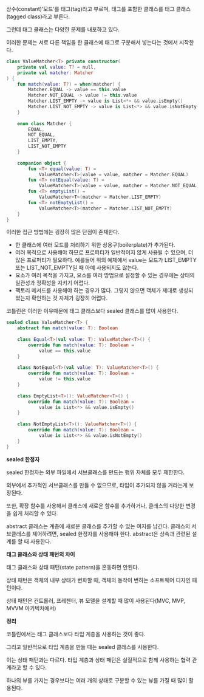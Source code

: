 상수(constant)’모드’를 태그(tag)라고 부르며, 태그를 포함한 클래스를 태그 클래스(tagged class)라고 부른다.

그런데 태그 클래스는 다양한 문제를 내포하고 있다.

이러한 문제는 서로 다른 책임을 한 클래스에 태그로 구분해서 넣는다는 것에서 시작한다.

```kotlin
class ValueMatcher<T> private constructor(
    private val value: T? = null,
    private val matcher: Matcher
) {
    fun match(value: T?) = when(matcher) {
        Matcher.EQUAL -> value == this.value
        Matcher.NOT_EQUAL -> value != this.value
        Matcher.LIST_EMPTY -> value is List<*> && value.isEmpty()
        Matcher.LIST_NOT_EMPTY -> value is List<*> && value.isNotEmpty()
    }
    
    enum class Matcher {
        EQUAL,
        NOT_EQUAL,
        LIST_EMPTY,
        LIST_NOT_EMPTY
    }
    
    companion object {
        fun <T> equal(value: T) =
            ValueMatcher<T>(value = value, matcher = Matcher.EQUAL)
        fun <T> notEqual(value: T) =
            ValueMatcher<T>(value = value, matcher = Matcher.NOT_EQUAL)
        fun <T> emptyList() =
            ValueMatcher<T>(matcher = Matcher.LIST_EMPTY)
        fun <T> notEmptyList() =
            ValueMatcher<T>(matcher = Matcher.LIST_NOT_EMPTY)
    }
}
```

이러한 접근 방법에는 굉장히 많은 단점이 존재한다.

- 한 클래스에 여러 모드를 처리하기 위한 상용구(boilerplate)가 추가된다.
- 여러 목적으로 사용해야 하므로 프로퍼티가 일반적이지 않게 사용될 수 있으며, 더 많은 프로퍼티가 필요하다. 예를들어 위의 예제에서 value는 모드가 LIST_EMPTY 또는 LIST_NOT_EMPTY일 때 아예 사용되지도 않는다.
- 요소가 여러 목적을 가지고, 요소를 여러 방법으로 설정할 수 있는 경우에는 상태의 일관성과 정확성을 지키기 어렵다.
- 팩토리 메서드를 사용해야 하는 경우가 많다. 그렇지 않으면 객체가 제대로 생성되었는지 확인하는 것 자체가 굉장히 어렵다.

코틀린은 이러한 이유때문에 태그 클래스보다 sealed 클래스를 많이 사용한다.

```kotlin
sealed class ValueMatcher<T> {
    abstract fun match(value: T): Boolean
    
    class Equal<T>(val value: T): ValueMatcher<T>() {
        override fun match(value: T): Boolean =
            value == this.value
    }
    
    class NotEqual<T>(val value: T): ValueMatcher<T>() {
        override fun match(value: T): Boolean =
            value != this.value
    }
    
    class EmptyList<T>(): ValueMatcher<T>() {
        override fun match(value: T): Boolean =
            value is List<*> && value.isEmpty()
    }
    
    class NotEmptyList<T>(): ValueMatcher<T>() {
        override fun match(value: T): Boolean =
            value is List<*> && value.isNotEmpty()
    }
}
```

**sealed 한정자**

sealed 한정자는 외부 파일에서 서브클래스를 만드는 행위 자체를 모두 제한한다.

외부에서 추가적인 서브클래스를 만들 수 없으므로, 타입이 추가되지 않을 거라는게 보장된다.

또한, 확장 함수를 사용해서 클래스에 새로운 함수를 추가하거나, 클래스의 다양한 변경을 쉽게 처리할 수 있다.

abstract 클래스는 계층에 새로운 클래스를 추가할 수 있는 여지를 남긴다. 클래스의 서브클래스를 제어하려면, sealed 한정자를 사용해야 한다. abstract은 상속과 관련된 설계를 할 때 사용한다.

**태그 클래스와 상태 패턴의 차이**

태그 클래스와 상태 패턴(state pattern)을 혼동하면 안된다.

상태 패턴은 객체의 내부 상태가 변화할 때, 객체의 동작이 변하는 소프트웨어 디자인 패턴이다.

상태 패턴은 컨트롤러, 프레젠터, 뷰 모델을 설계할 때 많이 사용된다(MVC, MVP, MVVM 아키텍처에서)

**정리**

코틀린에서는 태그 클래스보다 타입 계층을 사용하는 것이 좋다.

그리고 일반적으로 타입 계층을 만들 때는 sealed 클래스를 사용한다.

이는 상태 패턴과는 다르다. 타입 계층과 상태 패턴은 실질적으로 함께 사용하는 협력 관계라고 할 수 있다.

하나의 뷰를 가지는 경우보다는 여러 개의 상태로 구분할 수 있는 뷰를 가질 때 많이 활용된다.
